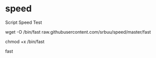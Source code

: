 # speed
Script Speed Test  

wget -O /bin/fast raw.githubusercontent.com/srbuu/speed/master/fast

chmod +x /bin/fast

fast
